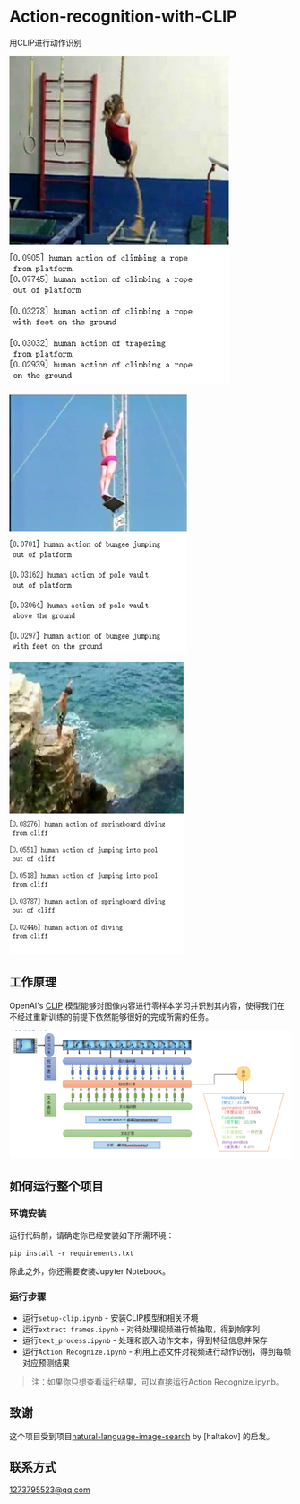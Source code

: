 # Action-recognition-with-CLIP
用CLIP进行动作识别

![处理结果1](images/1.png)

![处理结果2](images/图片2.png)

![处理结果3](images/图片3.png)

## 工作原理

OpenAI's [CLIP](https://openai.com/blog/clip/) 模型能够对图像内容进行零样本学习并识别其内容，使得我们在不经过重新训练的前提下依然能够很好的完成所需的任务。

![原理3](images/原理.png)

## 如何运行整个项目

### 环境安装
运行代码前，请确定你已经安装如下所需环境：

```
pip install -r requirements.txt
```

除此之外，你还需要安装Jupyter Notebook。

### 运行步骤

- 运行`setup-clip.ipynb` - 安装CLIP模型和相关环境
- 运行`extract frames.ipynb` - 对待处理视频进行帧抽取，得到帧序列
- 运行`text_process.ipynb` - 处理和嵌入动作文本，得到特征信息并保存
- 运行`Action Recognize.ipynb` - 利用上述文件对视频进行动作识别，得到每帧对应预测结果

> 注：如果你只想查看运行结果，可以直接运行Action Recognize.ipynb。

## 致谢
这个项目受到项目[natural-language-image-search](https://github.com/haltakov/natural-language-image-search) by [haltakov] 的启发。


## 联系方式

1273795523@qq.com
